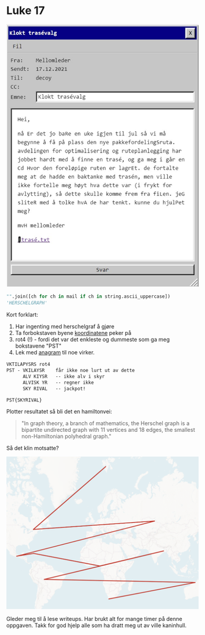 # Luke 17

![](mail.jpg)

```python 
"".join([ch for ch in mail if ch in string.ascii_uppercase])
'HERSCHELGRAPH'
```

Kort forklart:
1) Har ingenting med herschelgraf å gjøre
2) Ta forbokstaven byene [koordinatene](trase.txt) peker på
3) rot4 (!) - fordi det var det enkleste og dummeste som ga meg bokstavene "PST"
4) Lek med [anagram](https://ingesanagram.com/) til noe virker.

```
VKTILAPYSRS rot4
PST - VKILAYSR    får ikke noe lurt ut av dette
      ALV KIYSR   -- ikke alv i skyr 
      ALVISK YR   -- regner ikke
      SKY RIVAL   -- jackpot!

```

    PST{SKYRIVAL}


Plotter resultatet så bli det en hamiltonvei:
>"In graph theory, a branch of mathematics, the Herschel graph is a bipartite undirected graph with 11 vertices and 18 edges, the smallest non-Hamiltonian polyhedral graph." 

Så det klin motsatte?

![](map2.jpg)

Gleder meg til å lese writeups. Har brukt alt for mange timer på denne oppgaven. Takk for god hjelp alle som ha dratt meg ut av ville kaninhull.
